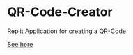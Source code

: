 # QR-Code-Creator
Replit Application for creating a QR-Code

[See here](https://replit.com/@xXAIbotXx/QR-Code-Creator?v=1)

